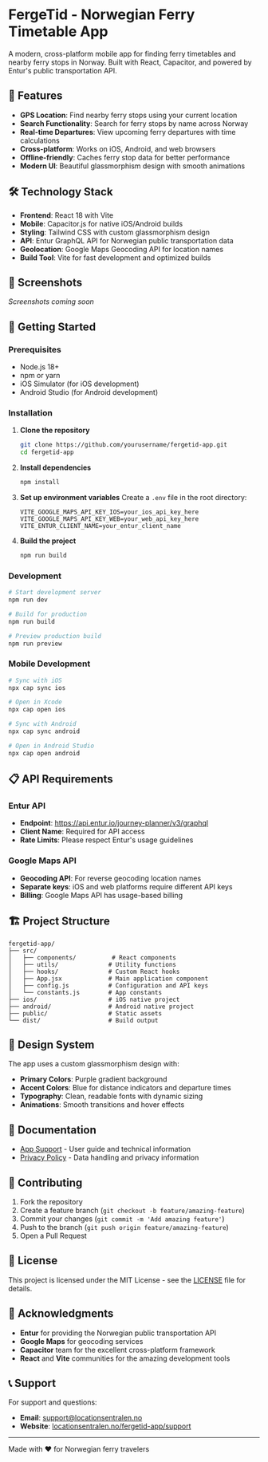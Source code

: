 # FergeTid - Norwegian Ferry Timetable App

A modern, cross-platform mobile app for finding ferry timetables and nearby ferry stops in Norway. Built with React, Capacitor, and powered by Entur's public transportation API.

## 🚢 Features

- **GPS Location**: Find nearby ferry stops using your current location
- **Search Functionality**: Search for ferry stops by name across Norway
- **Real-time Departures**: View upcoming ferry departures with time calculations
- **Cross-platform**: Works on iOS, Android, and web browsers
- **Offline-friendly**: Caches ferry stop data for better performance
- **Modern UI**: Beautiful glassmorphism design with smooth animations

## 🛠️ Technology Stack

- **Frontend**: React 18 with Vite
- **Mobile**: Capacitor.js for native iOS/Android builds
- **Styling**: Tailwind CSS with custom glassmorphism design
- **API**: Entur GraphQL API for Norwegian public transportation data
- **Geolocation**: Google Maps Geocoding API for location names
- **Build Tool**: Vite for fast development and optimized builds

## 📱 Screenshots

*Screenshots coming soon*

## 🚀 Getting Started

### Prerequisites

- Node.js 18+ 
- npm or yarn
- iOS Simulator (for iOS development)
- Android Studio (for Android development)

### Installation

1. **Clone the repository**
   ```bash
   git clone https://github.com/yourusername/fergetid-app.git
   cd fergetid-app
   ```

2. **Install dependencies**
   ```bash
   npm install
   ```

3. **Set up environment variables**
   Create a `.env` file in the root directory:
   ```env
   VITE_GOOGLE_MAPS_API_KEY_IOS=your_ios_api_key_here
   VITE_GOOGLE_MAPS_API_KEY_WEB=your_web_api_key_here
   VITE_ENTUR_CLIENT_NAME=your_entur_client_name
   ```

4. **Build the project**
   ```bash
   npm run build
   ```

### Development

```bash
# Start development server
npm run dev

# Build for production
npm run build

# Preview production build
npm run preview
```

### Mobile Development

```bash
# Sync with iOS
npx cap sync ios

# Open in Xcode
npx cap open ios

# Sync with Android
npx cap sync android

# Open in Android Studio
npx cap open android
```

## 📋 API Requirements

### Entur API
- **Endpoint**: https://api.entur.io/journey-planner/v3/graphql
- **Client Name**: Required for API access
- **Rate Limits**: Please respect Entur's usage guidelines

### Google Maps API
- **Geocoding API**: For reverse geocoding location names
- **Separate keys**: iOS and web platforms require different API keys
- **Billing**: Google Maps API has usage-based billing

## 🏗️ Project Structure

```
fergetid-app/
├── src/
│   ├── components/          # React components
│   ├── utils/              # Utility functions
│   ├── hooks/              # Custom React hooks
│   ├── App.jsx             # Main application component
│   ├── config.js           # Configuration and API keys
│   └── constants.js        # App constants
├── ios/                    # iOS native project
├── android/                # Android native project
├── public/                 # Static assets
└── dist/                   # Build output
```

## 🎨 Design System

The app uses a custom glassmorphism design with:
- **Primary Colors**: Purple gradient background
- **Accent Colors**: Blue for distance indicators and departure times
- **Typography**: Clean, readable fonts with dynamic sizing
- **Animations**: Smooth transitions and hover effects

## 📄 Documentation

- [App Support](app-support.html) - User guide and technical information
- [Privacy Policy](privacy-policy.html) - Data handling and privacy information

## 🤝 Contributing

1. Fork the repository
2. Create a feature branch (`git checkout -b feature/amazing-feature`)
3. Commit your changes (`git commit -m 'Add amazing feature'`)
4. Push to the branch (`git push origin feature/amazing-feature`)
5. Open a Pull Request

## 📄 License

This project is licensed under the MIT License - see the [LICENSE](LICENSE) file for details.

## 🙏 Acknowledgments

- **Entur** for providing the Norwegian public transportation API
- **Google Maps** for geocoding services
- **Capacitor** team for the excellent cross-platform framework
- **React** and **Vite** communities for the amazing development tools

## 📞 Support

For support and questions:
- **Email**: support@locationsentralen.no
- **Website**: [locationsentralen.no/fergetid-app/support](https://www.locationsentralen.no/fergetid-app/support)

---

Made with ❤️ for Norwegian ferry travelers
